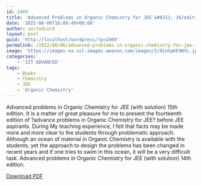 ```yaml
---
id: 2469
title: 'Advanced Problems in Organic Chemistry for JEE &#8211; 16/edition MS Chouhan'
date: '2022-08-06T16:09:49+00:00'
author: sortedcord
layout: post
guid: 'http://localhost/wordpress/?p=2469'
permalink: /2022/08/06/advanced-problems-in-organic-chemistry-for-jee-16-edition-ms-chouhan/
image: 'https://images-na.ssl-images-amazon.com/images/I/91nSp6E9NYL.jpg'
categories:
    - 'IIT ADVANCED'
tags:
    - Books
    - Chemistry
    - JEE
    - 'Organic Chemistry'
---
```


Advanced problems in Organic Chemistry for JEE (with solution) 15th edition. It is a matter of great pleasure for me to present the fourteenth edition of ?advance problems in Organic Chemistry for JEE? before JEE aspirants. During My teaching experience, I felt that facts may be made more and more clear to the students through problematic approach. Although an ocean of material in Organic Chemistry is available with the students, yet the approach to design the problems has been changed in recent years and if one tries to swim in this ocean, it will be a very difficult task. Advanced problems in Organic Chemistry for JEE (with solution) 14th edition.

[Download PDF](https://drive.google.com/uc?export=download&id=13Rz2sFemaLXPExWspGYvvxpnXUsLX1LR)